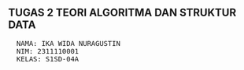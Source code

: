 ## TUGAS 2 TEORI ALGORITMA DAN STRUKTUR DATA

<pre>
  NAMA: IKA WIDA NURAGUSTIN
  NIM: 2311110001
  KELAS: S1SD-04A
</pre>
